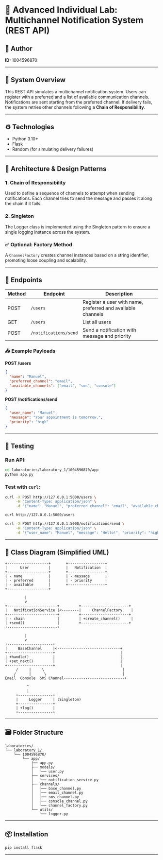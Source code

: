 # 🧪 Advanced Individual Lab: Multichannel Notification System (REST API)

## 👤 Author
**ID:** 1004596870

---

## 🧩 System Overview

This REST API simulates a multichannel notification system. Users can register with a preferred and a list of available communication channels. Notifications are sent starting from the preferred channel. If delivery fails, the system retries other channels following a **Chain of Responsibility**.

---

## ⚙️ Technologies

- Python 3.10+
- Flask
- Random (for simulating delivery failures)

---

## 🧱 Architecture & Design Patterns

### 1. **Chain of Responsibility**
Used to define a sequence of channels to attempt when sending notifications. Each channel tries to send the message and passes it along the chain if it fails.

### 2. **Singleton**
The Logger class is implemented using the Singleton pattern to ensure a single logging instance across the system.

### ✅ Optional: Factory Method
A `ChannelFactory` creates channel instances based on a string identifier, promoting loose coupling and scalability.

---

## 🧪 Endpoints

| Method | Endpoint              | Description                                      |
|--------|-----------------------|--------------------------------------------------|
| POST   | `/users`              | Register a user with name, preferred and available channels |
| GET    | `/users`              | List all users                                   |
| POST   | `/notifications/send` | Send a notification with message and priority    |

### 📥 Example Payloads

**POST /users**
```json
{
  "name": "Manuel",
  "preferred_channel": "email",
  "available_channels": ["email", "sms", "console"]
}
```

**POST /notifications/send**
```json
{
  "user_name": "Manuel",
  "message": "Your appointment is tomorrow.",
  "priority": "high"
}
```

---

## 🧪 Testing

### Run API:
```bash
cd laboratories/laboratory_1/1004596870/app
python app.py
```

### Test with `curl`:
```bash
curl -X POST http://127.0.0.1:5000/users \
     -H "Content-Type: application/json" \
     -d '{"name": "Manuel", "preferred_channel": "email", "available_channels": ["email", "sms"]}'

curl http://127.0.0.1:5000/users

curl -X POST http://127.0.0.1:5000/notifications/send \
     -H "Content-Type: application/json" \
     -d '{"user_name": "Manuel", "message": "Hello!", "priority": "high"}'
```

---

## 🧮 Class Diagram (Simplified UML)

```
+-------------------+       +-----------------+
|      User         |       |   Notification  |
+-------------------+       +-----------------+
| - name            |       | - message       |
| - preferred       |       | - priority      |
| - available       |       +-----------------+
+-------------------+

         |
         v
+-----------------------+         +----------------------+
|   NotificationService |<--------|     ChannelFactory    |
+-----------------------+         +----------------------+
| - chain               |         | +create_channel()     |
| +send()               |         +----------------------+
+-----------------------+

         |
         v
+---------------------+
|     BaseChannel     |<-----------------------------+
+---------------------+                              |
| +handle()           |                              |
| +set_next()         |                              |
+---------------------+                              |
     /     |     \                                    |
    /      |      \                                   |
Email  Console  SMS Channel----------------------------+

          ^
          |
     +----------------+
     |     Logger     | (Singleton)
     +----------------+
     | +log()         |
     +----------------+
```

---

## 🗃️ Folder Structure

```
laboratories/
└── laboratory_1/
    └── 1004596870/
        └── app/
            ├── app.py
            ├── models/
            │   └── user.py
            ├── services/
            │   └── notification_service.py
            ├── channels/
            │   ├── base_channel.py
            │   ├── email_channel.py
            │   ├── sms_channel.py
            │   ├── console_channel.py
            │   └── channel_factory.py
            └── utils/
                └── logger.py
```

---

## 📦 Installation

```bash
pip install flask
```

---


